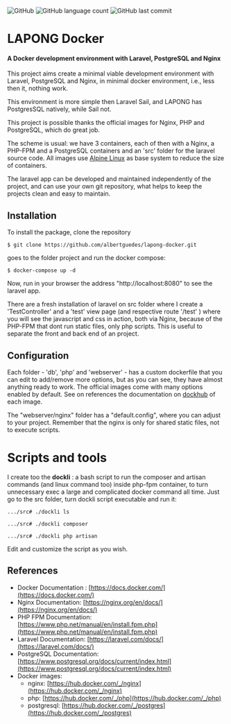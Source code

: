 ![GitHub](https://img.shields.io/github/license/albertguedes/lapong-docker) ![GitHub language count](https://img.shields.io/github/languages/count/albertguedes/lapong-docker) ![GitHub last commit](https://img.shields.io/github/last-commit/albertguedes/lapong-docker)

# LAPONG Docker
#### A Docker development environment with Laravel, PostgreSQL and Nginx ##

This project aims create a minimal viable development environment with Laravel, 
PostgreSQL and Nginx, in minimal docker environment, i.e., less then it, nothing
 work. 

This environment is more simple then Laravel Sail, and LAPONG has PostgresSQL 
natively, while Sail not.

This project is possible thanks the official images for Nginx, PHP and 
PostgreSQL, which do great job.

The scheme is usual: we have 3 containers, each of then with a Nginx, a PHP-FPM 
and a PostgreSQL 
containers and an 'src' folder for the laravel source code. All images use 
[Alpine Linux](https://www.alpinelinux.org) as base system to reduce the size of
containers.

The laravel app can be developed and maintained independently of the project,
and can use your own git repository, what helps to keep the projects clean and 
easy to maintain. 

## Installation

To install the package, clone the repository


```
$ git clone https://github.com/albertguedes/lapong-docker.git
```

goes to the folder project and run the docker compose:


```
$ docker-compose up -d
```


Now, run in your browser the address "http://localhost:8080" to see the laravel 
app.

There are a fresh installation of laravel on src folder where I create a 
'TestController' and a 'test' view page (and respective route '/test' ) where 
you will see the javascript and css in action, both via Nginx, because of the 
PHP-FPM that dont run static files, only php scripts.
This is useful to separate the front and back end of an project.

## Configuration

Each folder - 'db', 'php' and 'webserver' - has a custom dockerfile that you can 
edit to add/remove more options, but as you can see, they have almost anything 
ready to work. 
The official images come with many options enabled by default. See on references 
the documentation on [dockhub](https://dockhub.com) of each image.

The "webserver/nginx" folder has a "default.config", where you can adjust to 
your project. Remember that the nginx is only for shared static files, not to 
execute scripts.

# Scripts and tools

I create too the __dockli__ : a bash script to run the composer and artisan 
commands (and  linux command too) inside php-fpm container, to turn unnecessary 
exec a large and complicated docker command all time.
Just go to the src folder, turn dockli script executable and run it:

```.../src# ./dockli ls```

```.../src# ./dockli composer``` 

```.../src# ./dockli php artisan``` 

Edit and customize the script as you wish.

## References

- Docker Documentation : [https://docs.docker.com/](https://docs.docker.com/)
- Nginx Documentation: [https://nginx.org/en/docs/](https://nginx.org/en/docs/)
- PHP FPM Documentation: [https://www.php.net/manual/en/install.fpm.php](https://www.php.net/manual/en/install.fpm.php) 
- Laravel Documentation: [https://laravel.com/docs/](https://laravel.com/docs/)
- PostgreSQL Documentation: [https://www.postgresql.org/docs/current/index.html](https://www.postgresql.org/docs/current/index.html)
- Docker images:
    - nginx: [https://hub.docker.com/_/nginx](https://hub.docker.com/_/nginx)
    - php: [https://hub.docker.com/_/php](https://hub.docker.com/_/php)
    - postgresql: [https://hub.docker.com/_/postgres](https://hub.docker.com/_/postgres)
